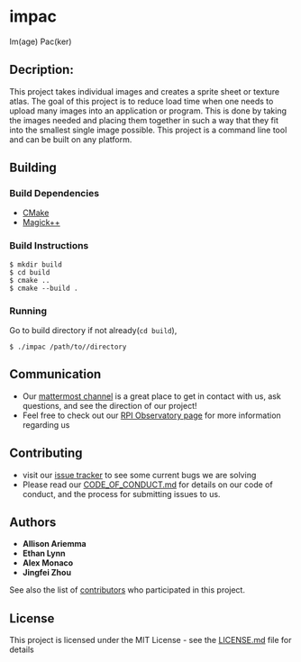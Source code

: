 
# impac

Im(age) Pac(ker)

## Decription:
This project takes individual images and creates a sprite sheet or texture atlas. The goal of this project is to reduce load time when one needs to upload many images into an application or program. This is done by taking the images needed and placing them together in such a way that they fit into the smallest single image possible. This project is a command line tool and can be built on any platform. 

## Building

### Build Dependencies

- [CMake]()
- [Magick++]()

### Build Instructions

```
$ mkdir build
$ cd build
$ cmake ..
$ cmake --build .
```

### Running

Go to build directory if not already(`cd build`),  

``` 
$ ./impac /path/to//directory
```


## Communication
* Our [mattermost channel](https://chat.rcos.io/open-source/channels/impac) is a great place to get in contact with us, ask questions, and see the direction of our project!
* Feel free to check out our [RPI Observatory page](https://rcos.io/projects/ethanlynn/impac/profile) for more information regarding us


## Contributing
* visit our [issue tracker](https://github.com/ethanlynn/impac/issues) to see some current bugs we are solving
* Please read our [CODE_OF_CONDUCT.md](https://github.com/ethanlynn/impac/blob/master/CODE_OF_CONDUCT.md) for details on our code of conduct, and the process for submitting issues to us.

## Authors

* **Allison Ariemma** 
* **Ethan Lynn** 
* **Alex Monaco** 
* **Jingfei Zhou** 

See also the list of [contributors](https://github.com/ethanlynn/impac/graphs/contributors) who participated in this project.

## License

This project is licensed under the MIT License - see the [LICENSE.md](LICENSE.md) file for details

